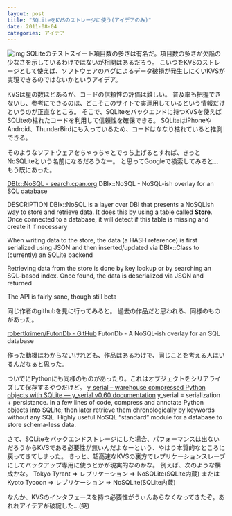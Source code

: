 ```yaml
---
layout: post
title: "SQLiteをKVSのストレージに使う(アイデアのみ)"
date: 2011-08-04
categories: アイデア
---
```

 ![img](http://nosql-database.org/PICS/nosql-logo.gif)
SQLiteのテストスイート項目数の多さは有名だ。項目数の多さが欠陥の少なさを示しているわけではないが相関はあるだろう。
こいつをKVSのストレージとして使えば、ソフトウェアのバグによるデータ破損が発生しにくいKVSが実現できるのではないかというアイデア。

KVSは星の数ほどあるが、コードの信頼性の評価は難しい。
普及率も把握できないし、参考にできるのは、どこそこのサイトで実運用しているという情報だけというのが正直なところ。
そこで、SQLiteをバックエンドに持つKVSを使えばSQLiteの枯れたコードを利用して信頼性を確保できる。
SQLiteはiPhoneやAndroid、ThunderBirdにも入っているため、コードはななり枯れていると推測できる。

そのようなソフトウェアをちゃっちゃとでっち上げるとすれば、きっとNoSQLiteという名前になるだろうなー。
と思ってGoogleで検索してみると… もう既にあった。

 [DBIx::NoSQL - search.cpan.org](http://search.cpan.org/~rokr/DBIx-NoSQL-0.0017/lib/DBIx/NoSQL.pm)
  DBIx::NoSQL - NoSQL-ish overlay for an SQL database
 
 DESCRIPTION
  DBIx::NoSQL is a layer over DBI that presents a NoSQLish way to
  store and retrieve data. It does this by using a table called
  __Store__. Once connected to a database, it will detect if this
  table is missing and create it if necessary
  
  When writing data to the store, the data (a HASH reference) is first
  serialized using JSON and then inserted/updated via DBIx::Class to
  (currently) an SQLite backend
  
  Retrieving data from the store is done by key lookup or by searching
  an SQL-based index. Once found, the data is deserialized via JSON
  and returned
  
  The API is fairly sane, though still beta

同じ作者のgithubを見に行ってみると。
過去の作品だと思われる、同様のものがあった。

 [robertkrimen/FutonDb - GitHub](http://github.com/robertkrimen/FutonDb)
  FutonDb - A NoSQL-ish overlay for an SQL database

作った動機はわからないけれども、作品はあるわけで、同じことを考える人はいるんだなぁと思った。

ついでにPythonにも同様のものがあったり。これはオブジェクトをシリアライズして保存するやつだけど。
 [y_serial – warehouse compressed Python objects with SQLite — y_serial v0.60 documentation](http://yserial.sourceforge.net/)
  y_serial = serialization + persistance. In a few lines of code,
  compress and annotate Python objects into SQLite; then later
  retrieve them chronologically by keywords without any SQL. Highly
  useful NoSQL “standard” module for a database to store schema-less
  data.

さて、SQLiteをバックエンドストレージにした場合、パフォーマンスは出ないだろうからKVSである必要性が無いんだよなーという、やはり本質的なところに戻ってきてしまった。
きっと、超高速なKVSの裏方でレプリケーションスレーブにしてバックアップ専用に使うとかが現実的なのかな。
例えば、次のような構成かな。
 Tokyo Tyrant => レプリケーション => NoSQLite(SQLite内蔵)
 または
 Kyoto Tycoon => レプリケーション => NoSQLite(SQLite内蔵)

なんか、KVSのインタフェースを持つ必要性がうぃんあらなくなってきたぞ。あれれアイデアが破綻した…(笑)
